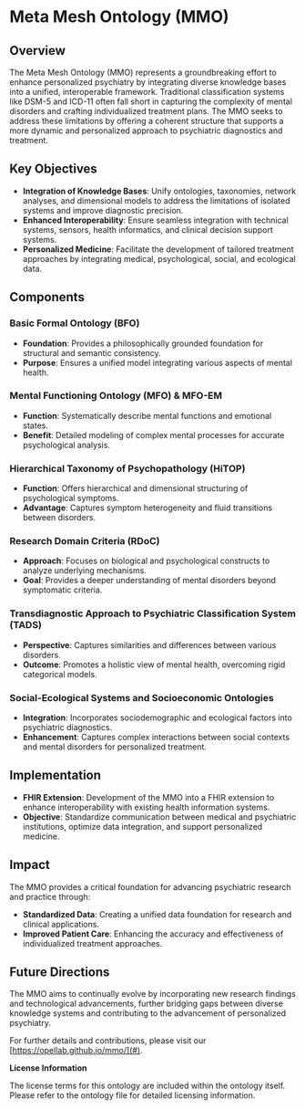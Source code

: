 # Meta Mesh Ontology (MMO)

## Overview

The Meta Mesh Ontology (MMO) represents a groundbreaking effort to enhance personalized psychiatry by integrating diverse knowledge bases into a unified, interoperable framework. Traditional classification systems like DSM-5 and ICD-11 often fall short in capturing the complexity of mental disorders and crafting individualized treatment plans. The MMO seeks to address these limitations by offering a coherent structure that supports a more dynamic and personalized approach to psychiatric diagnostics and treatment.

## Key Objectives

- **Integration of Knowledge Bases**: Unify ontologies, taxonomies, network analyses, and dimensional models to address the limitations of isolated systems and improve diagnostic precision.
- **Enhanced Interoperability**: Ensure seamless integration with technical systems, sensors, health informatics, and clinical decision support systems.
- **Personalized Medicine**: Facilitate the development of tailored treatment approaches by integrating medical, psychological, social, and ecological data.

## Components

### Basic Formal Ontology (BFO)

- **Foundation**: Provides a philosophically grounded foundation for structural and semantic consistency.
- **Purpose**: Ensures a unified model integrating various aspects of mental health.

### Mental Functioning Ontology (MFO) & MFO-EM

- **Function**: Systematically describe mental functions and emotional states.
- **Benefit**: Detailed modeling of complex mental processes for accurate psychological analysis.

### Hierarchical Taxonomy of Psychopathology (HiTOP)

- **Function**: Offers hierarchical and dimensional structuring of psychological symptoms.
- **Advantage**: Captures symptom heterogeneity and fluid transitions between disorders.

### Research Domain Criteria (RDoC)

- **Approach**: Focuses on biological and psychological constructs to analyze underlying mechanisms.
- **Goal**: Provides a deeper understanding of mental disorders beyond symptomatic criteria.

### Transdiagnostic Approach to Psychiatric Classification System (TADS)

- **Perspective**: Captures similarities and differences between various disorders.
- **Outcome**: Promotes a holistic view of mental health, overcoming rigid categorical models.

### Social-Ecological Systems and Socioeconomic Ontologies

- **Integration**: Incorporates sociodemographic and ecological factors into psychiatric diagnostics.
- **Enhancement**: Captures complex interactions between social contexts and mental disorders for personalized treatment.

## Implementation

- **FHIR Extension**: Development of the MMO into a FHIR extension to enhance interoperability with existing health information systems.
- **Objective**: Standardize communication between medical and psychiatric institutions, optimize data integration, and support personalized medicine.

## Impact

The MMO provides a critical foundation for advancing psychiatric research and practice through:

- **Standardized Data**: Creating a unified data foundation for research and clinical applications.
- **Improved Patient Care**: Enhancing the accuracy and effectiveness of individualized treatment approaches.

## Future Directions

The MMO aims to continually evolve by incorporating new research findings and technological advancements, further bridging gaps between diverse knowledge systems and contributing to the advancement of personalized psychiatry.

For further details and contributions, please visit our [https://opellab.github.io/mmo/](#).

**License Information**

The license terms for this ontology are included within the ontology itself. Please refer to the ontology file for detailed licensing information.